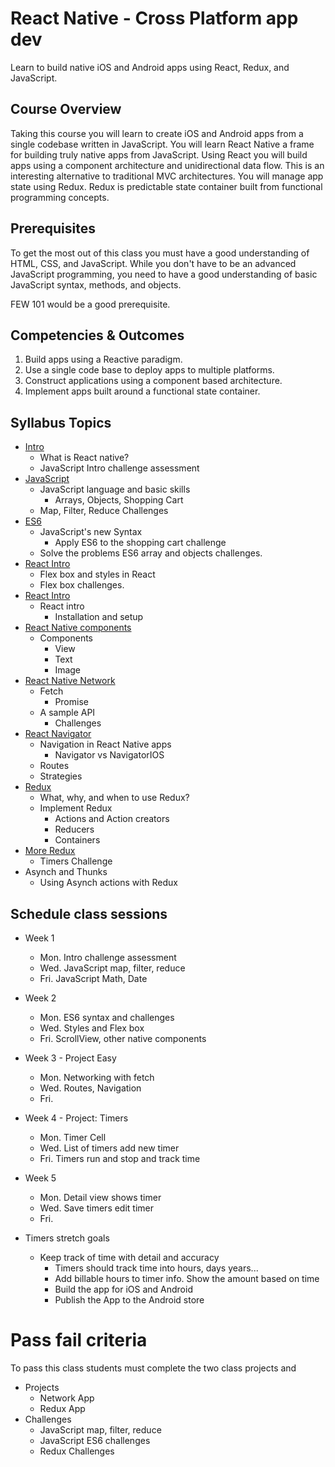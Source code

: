 # React Native - Cross Platform app dev

Learn to build native iOS and Android apps using React, Redux, and JavaScript.  

## Course Overview 

Taking this course you will learn to create iOS and Android apps from a single codebase 
written in JavaScript. You will learn React Native a frame for building truly native 
apps from JavaScript. Using React you will build apps using a component architecture and 
unidirectional data flow. This is an interesting alternative to traditional MVC 
architectures. You will manage app state using Redux. Redux is predictable state container 
built from functional programming concepts. 

## Prerequisites 

To get the most out of this class you must have a good understanding of HTML, CSS, and 
JavaScript. While you don't have to be an advanced JavaScript programming, you need to 
have a good understanding of basic JavaScript syntax, methods, and objects. 

FEW 101 would be a good prerequisite.  

## Competencies & Outcomes

1. Build apps using a Reactive paradigm. 
2. Use a single code base to deploy apps to multiple platforms. 
3. Construct applications using a component based architecture. 
4. Implement apps built around a functional state container.

## Syllabus Topics

- [Intro](./00-intro)
    - What is React native?
    - JavaScript Intro challenge assessment
- [JavaScript](./01-javascript)
    - JavaScript language and basic skills
        - Arrays, Objects, Shopping Cart
    - Map, Filter, Reduce Challenges
- [ES6](./02-es6)
    - JavaScript's new Syntax
        - Apply ES6 to the shopping cart challenge
    - Solve the problems ES6 array and objects challenges. 
- [React Intro](./03-styles)
    - Flex box and styles in React
    - Flex box challenges.
- [React Intro](./04-react-intro)
    - React intro
        - Installation and setup
- [React Native components](./05-react-native-components)
    - Components
        - View
        - Text
        - Image
- [React Native Network](./06-react-native-network)
    - Fetch 
        - Promise
    - A sample API 
        - Challenges 
- [React Navigator](./07-native-navigator)
    - Navigation in React Native apps
        - Navigator vs NavigatorIOS
    - Routes 
    - Strategies
- [Redux](./08-redux)
    - What, why, and when to use Redux?
    - Implement Redux
        - Actions and Action creators
        - Reducers
        - Containers
- [More Redux](./09-more-redux)
    - Timers Challenge
- Asynch and Thunks 
    - Using Asynch actions with Redux

## Schedule class sessions

- Week 1
    - Mon. Intro challenge assessment
    - Wed. JavaScript map, filter, reduce
    - Fri. JavaScript Math, Date
- Week 2 
    - Mon. ES6 syntax and challenges 
    - Wed. Styles and Flex box
    - Fri. ScrollView, other native components
- Week 3 - Project Easy
    - Mon. Networking with fetch
    - Wed. Routes, Navigation
    - Fri. 
- Week 4 - Project: Timers
    - Mon. Timer Cell 
    - Wed. List of timers add new timer
    - Fri. Timers run and stop and track time
- Week 5
    - Mon. Detail view shows timer
    - Wed. Save timers edit timer
    - Fri.

- Timers stretch goals
    - Keep track of time with detail and accuracy
        - Timers should track time into hours, days years...
        - Add billable hours to timer info. Show the amount based on time
        - Build the app for iOS and Android
        - Publish the App to the Android store


# Pass fail criteria 

To pass this class students must complete the two class projects and  

- Projects 
    - Network App 
    - Redux App
- Challenges 
    - JavaScript map, filter, reduce
    - JavaScript ES6 challenges
    - Redux Challenges 






